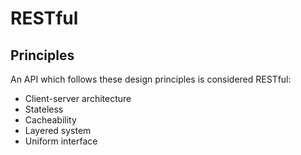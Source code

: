 # RESTful

## Principles

An API which follows these design principles is considered RESTful:
- Client-server architecture
- Stateless
- Cacheability
- Layered system
- Uniform interface